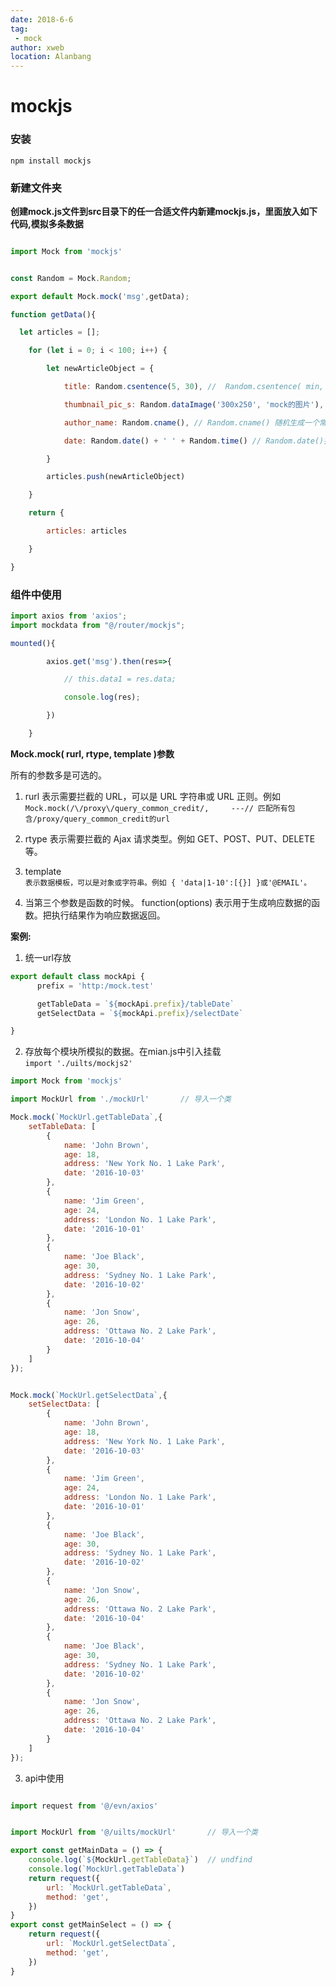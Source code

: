 ```yaml
---
date: 2018-6-6
tag: 
 - mock
author: xweb
location: Alanbang
---
```


# mockjs

### 安装
`npm install mockjs`

### 新建文件夹

**创建mock.js文件到src目录下的任一合适文件内新建mockjs.js，里面放入如下代码,模拟多条数据**

```js

import Mock from 'mockjs'


const Random = Mock.Random;

export default Mock.mock('msg',getData);

function getData(){

  let articles = [];

    for (let i = 0; i < 100; i++) {

        let newArticleObject = {

            title: Random.csentence(5, 30), //  Random.csentence( min, max )

            thumbnail_pic_s: Random.dataImage('300x250', 'mock的图片'), // Random.dataImage( size, text ) 生成一段随机的 Base64 图片编码

            author_name: Random.cname(), // Random.cname() 随机生成一个常见的中文姓名

            date: Random.date() + ' ' + Random.time() // Random.date()指示生成的日期字符串的格式,默认为yyyy-MM-dd；Random.time() 返回一个随机的时间字符串

        }

        articles.push(newArticleObject)

    }

    return {

        articles: articles

    }

}
```

### 组件中使用

```js
import axios from 'axios';
import mockdata from "@/router/mockjs";

mounted(){

        axios.get('msg').then(res=>{

            // this.data1 = res.data;

            console.log(res);

        })

    }
```

**Mock.mock( rurl, rtype, template )参数**

所有的参数多是可选的。

1. rurl 表示需要拦截的 URL，可以是 URL 字符串或 URL 正则。例如
`Mock.mock(/\/proxy\/query_common_credit/,     ---// 匹配所有包含/proxy/query_common_credit的url`

2. rtype 表示需要拦截的 Ajax 请求类型。例如 GET、POST、PUT、DELETE 等。

3. template  
`表示数据模板，可以是对象或字符串。例如 { 'data|1-10':[{}] }或'@EMAIL'。`

4. 当第三个参数是函数的时候。  function(options)  表示用于生成响应数据的函数。把执行结果作为响应数据返回。


**案例:**
1. 统一url存放
```js
export default class mockApi {
      prefix = 'http:/mock.test'

      getTableData = `${mockApi.prefix}/tableDate`
      getSelectData = `${mockApi.prefix}/selectDate`

}
```
2.  存放每个模块所模拟的数据。在mian.js中引入挂载  
`import './uilts/mockjs2' `

```js
import Mock from 'mockjs'

import MockUrl from './mockUrl'       // 导入一个类

Mock.mock(`MockUrl.getTableData`,{
    setTableData: [
        {
            name: 'John Brown',
            age: 18,
            address: 'New York No. 1 Lake Park',
            date: '2016-10-03'
        },
        {
            name: 'Jim Green',
            age: 24,
            address: 'London No. 1 Lake Park',
            date: '2016-10-01'
        },
        {
            name: 'Joe Black',
            age: 30,
            address: 'Sydney No. 1 Lake Park',
            date: '2016-10-02'
        },
        {
            name: 'Jon Snow',
            age: 26,
            address: 'Ottawa No. 2 Lake Park',
            date: '2016-10-04'
        }
    ]
});


Mock.mock(`MockUrl.getSelectData`,{
    setSelectData: [
        {
            name: 'John Brown',
            age: 18,
            address: 'New York No. 1 Lake Park',
            date: '2016-10-03'
        },
        {
            name: 'Jim Green',
            age: 24,
            address: 'London No. 1 Lake Park',
            date: '2016-10-01'
        },
        {
            name: 'Joe Black',
            age: 30,
            address: 'Sydney No. 1 Lake Park',
            date: '2016-10-02'
        },
        {
            name: 'Jon Snow',
            age: 26,
            address: 'Ottawa No. 2 Lake Park',
            date: '2016-10-04'
        },
        {
            name: 'Joe Black',
            age: 30,
            address: 'Sydney No. 1 Lake Park',
            date: '2016-10-02'
        },
        {
            name: 'Jon Snow',
            age: 26,
            address: 'Ottawa No. 2 Lake Park',
            date: '2016-10-04'
        }
    ]
});
```
3. api中使用
```js

import request from '@/evn/axios'


import MockUrl from '@/uilts/mockUrl'       // 导入一个类

export const getMainData = () => {  
    console.log(`${MockUrl.getTableData}`)  // undfind
    console.log(`MockUrl.getTableData`)
    return request({
        url: `MockUrl.getTableData`,
        method: 'get',       
    })
}
export const getMainSelect = () => {  
    return request({
        url: `MockUrl.getSelectData`,
        method: 'get',       
    })
}
```
